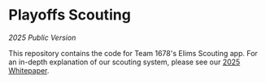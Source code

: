 # Playoffs Scouting

_2025 Public Version_

This repository contains the code for Team 1678's Elims Scouting app. For an in-depth explanation of our scouting system, please see our [2025 Whitepaper](https://www.citruscircuits.org/uploads/6/9/3/4/6934550/whitepaper_2025_-_final.pdf).

